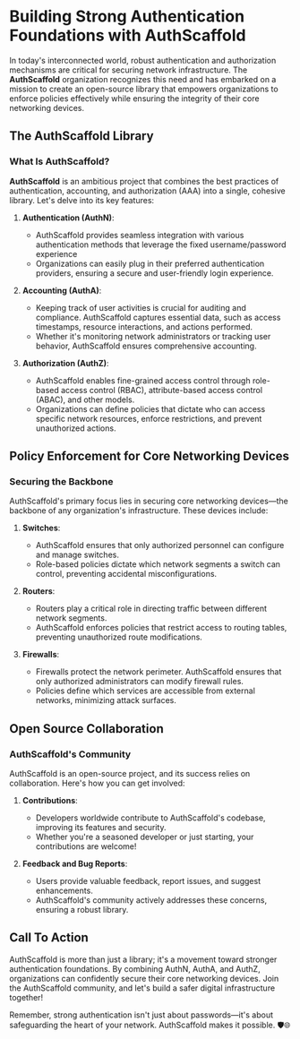 # Building Strong Authentication Foundations with AuthScaffold

In today's interconnected world, robust authentication and authorization mechanisms are critical for securing network infrastructure. The **AuthScaffold** organization recognizes this need and has embarked on a mission to create an open-source library that empowers organizations to enforce policies effectively while ensuring the integrity of their core networking devices.

## The AuthScaffold Library

### What Is AuthScaffold?

**AuthScaffold** is an ambitious project that combines the best practices of authentication, accounting, and authorization (AAA) into a single, cohesive library. Let's delve into its key features:

1. **Authentication (AuthN)**:
   - AuthScaffold provides seamless integration with various authentication methods that leverage the fixed username/password experience
   - Organizations can easily plug in their preferred authentication providers, ensuring a secure and user-friendly login experience.

2. **Accounting (AuthA)**:
   - Keeping track of user activities is crucial for auditing and compliance. AuthScaffold captures essential data, such as access timestamps, resource interactions, and actions performed.
   - Whether it's monitoring network administrators or tracking user behavior, AuthScaffold ensures comprehensive accounting.

3. **Authorization (AuthZ)**:
   - AuthScaffold enables fine-grained access control through role-based access control (RBAC), attribute-based access control (ABAC), and other models.
   - Organizations can define policies that dictate who can access specific network resources, enforce restrictions, and prevent unauthorized actions.

## Policy Enforcement for Core Networking Devices

### Securing the Backbone

AuthScaffold's primary focus lies in securing core networking devices—the backbone of any organization's infrastructure. These devices include:

1. **Switches**:
   - AuthScaffold ensures that only authorized personnel can configure and manage switches.
   - Role-based policies dictate which network segments a switch can control, preventing accidental misconfigurations.

2. **Routers**:
   - Routers play a critical role in directing traffic between different network segments.
   - AuthScaffold enforces policies that restrict access to routing tables, preventing unauthorized route modifications.

3. **Firewalls**:
   - Firewalls protect the network perimeter. AuthScaffold ensures that only authorized administrators can modify firewall rules.
   - Policies define which services are accessible from external networks, minimizing attack surfaces.

## Open Source Collaboration

### AuthScaffold's Community

AuthScaffold is an open-source project, and its success relies on collaboration. Here's how you can get involved:

1. **Contributions**:
   - Developers worldwide contribute to AuthScaffold's codebase, improving its features and security.
   - Whether you're a seasoned developer or just starting, your contributions are welcome!

2. **Feedback and Bug Reports**:
   - Users provide valuable feedback, report issues, and suggest enhancements.
   - AuthScaffold's community actively addresses these concerns, ensuring a robust library.

## Call To Action

AuthScaffold is more than just a library; it's a movement toward stronger authentication foundations. By combining AuthN, AuthA, and AuthZ, organizations can confidently secure their core networking devices. Join the AuthScaffold community, and let's build a safer digital infrastructure together!

Remember, strong authentication isn't just about passwords—it's about safeguarding the heart of your network. AuthScaffold makes it possible. 🛡️🌐
